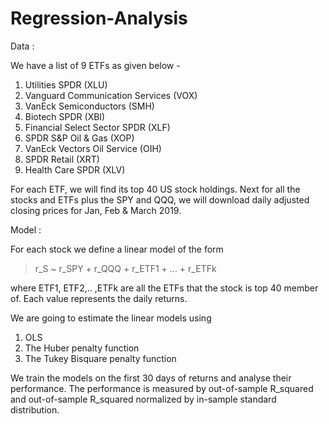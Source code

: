 # Regression-Analysis

Data : 

We have a list of 9 ETFs as given below - 

1) Utilities SPDR (XLU)
2) Vanguard Communication Services (VOX)
3) VanEck Semiconductors (SMH)
4) Biotech SPDR (XBI)
5) Financial Select Sector SPDR (XLF)
6) SPDR S&P Oil & Gas (XOP)
7) VanEck Vectors Oil Service (OIH)
8) SPDR Retail (XRT)
9) Health Care SPDR (XLV)

For each ETF, we will find its top 40 US stock holdings. Next for all the stocks and ETFs plus the SPY and QQQ, we will 
download daily adjusted closing prices for Jan, Feb & March 2019. 


Model : 

For each stock we define a linear model of the form 

 > r_S ~ r_SPY + r_QQQ + r_ETF1 + ... + r_ETFk
  
where ETF1, ETF2,.. ,ETFk are all the ETFs that the stock is top 40 member of. Each value represents the daily returns.  

We are going to estimate the linear models using 

1. OLS
2. The Huber penalty function
3. The Tukey Bisquare penalty function

We train the models on the first 30 days of returns and analyse their performance. The performance is measured by out-of-sample
R_squared and out-of-sample R_squared normalized by in-sample standard distribution.  
